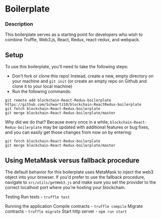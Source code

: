 # Boilerplate

### Description

This boilerplate serves as a starting point for developers who wish to combine Truffle, Web3.js, React, Redux, react-redux, and webpack.

## Setup

To use this boilerplate, you'll need to take the following steps:

* Don't fork or clone this repo! Instead, create a new, empty directory on your machine and `git init` (or create an empty repo on Github and clone it to your local machine)
* Run the following commands:

```
git remote add blockchain-React-Redux-boilerplate https://github.com/Schwartz10/blockchain-ReactRedux-boilerplate
git fetch blockchain-React-Redux-boilerplate
git merge blockchain-React-Redux-boilerplate/master
```

Why did we do that? Because every once in a while, `blockchain-React-Redux-boilerplate` may be updated with additional features or bug fixes, and you can easily get those changes from now on by entering:

```
git fetch blockchain-React-Redux-boilerplate
git merge blockchain-React-Redux-boilerplate/master
```
## Using MetaMask versus fallback procedure

The default behavior for this boilerplate uses MetaMask to inject the web3 object into your browser. If you'd prefer to use the fallback procedure, navigate to `src/utils/getWeb3.js` and make sure you set the provider to the correct localhost port where you're hosting your blockchain.

Testing
Run tests - `truffle test`

Running the application
Compile contracts - `truffle compile`
Migrate contracts - `truffle migrate`
Start http server - `npm run start`
